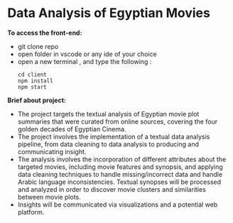# Data Analysis of Egyptian Movies
**To access the front-end:**

- git clone repo
- open folder in vscode or any ide of your choice 
- open a new terminal , and type the following :
  ```
  cd client
  npm install
  npm start
   ```

**Brief about project:**
- The project targets the textual analysis of Egyptian movie plot
  summaries that were curated from online sources, covering the four golden decades
  of Egyptian Cinema.
- The project involves the implementation of a textual data analysis pipeline, from
  data cleaning to data analysis to producing and communicating insight.
- The analysis involves the incorporation of different attributes about the targeted
  movies, including movie features and synopsis, and applying data cleaning
  techniques to handle missing/incorrect data and handle Arabic language
  inconsistencies. Textual synopses will be processed and analyzed in order to
  discover movie clusters and similarities between movie plots.
- Insights will be communicated via visualizations and a potential web platform.


